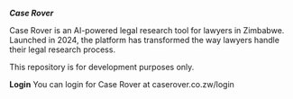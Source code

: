 ***Case Rover***

Case Rover is an AI-powered legal research tool for lawyers in Zimbabwe. Launched in 2024, the platform has transformed the way lawyers handle their legal research process.

This repository is for development purposes only.

**Login**
You can login for Case Rover at caserover.co.zw/login
